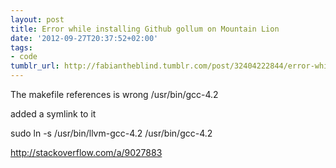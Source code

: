 ```yaml
---
layout: post
title: Error while installing Github gollum on Mountain Lion
date: '2012-09-27T20:37:52+02:00'
tags:
- code
tumblr_url: http://fabiantheblind.tumblr.com/post/32404222844/error-while-installing-github-gollum-on-mountain-lion
---
```

The makefile references is wrong
    /usr/bin/gcc-4.2

added a symlink to it

sudo ln -s /usr/bin/llvm-gcc-4.2 /usr/bin/gcc-4.2


http://stackoverflow.com/a/9027883
